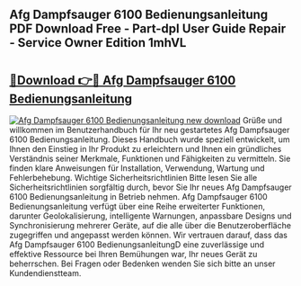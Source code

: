 ## Afg Dampfsauger 6100 Bedienungsanleitung PDF Download Free - Part-dpI User Guide Repair - Service Owner Edition 1mhVL

# <h2><a href="http://df1e42u.blite.top/?on=Afg+Dampfsauger+6100+Bedienungsanleitung">🔗Download 👉🔴 Afg Dampfsauger 6100 Bedienungsanleitung</a></h2>

[![Afg Dampfsauger 6100 Bedienungsanleitung new download](https://i.imgur.com/lujVjoI.png)](http://df1e42u.blite.top/?on=Afg+Dampfsauger+6100+Bedienungsanleitung)
Grüße und willkommen im Benutzerhandbuch für Ihr neu gestartetes Afg Dampfsauger 6100 Bedienungsanleitung. Dieses Handbuch wurde speziell entwickelt, um Ihnen den Einstieg in Ihr Produkt zu erleichtern und Ihnen ein gründliches Verständnis seiner Merkmale, Funktionen und Fähigkeiten zu vermitteln. Sie finden klare Anweisungen für Installation, Verwendung, Wartung und Fehlerbehebung. Wichtige Sicherheitsrichtlinien Bitte lesen Sie alle Sicherheitsrichtlinien sorgfältig durch, bevor Sie Ihr neues Afg Dampfsauger 6100 Bedienungsanleitung in Betrieb nehmen. Afg Dampfsauger 6100 Bedienungsanleitung verfügt über eine Reihe erweiterter Funktionen, darunter Geolokalisierung, intelligente Warnungen, anpassbare Designs und Synchronisierung mehrerer Geräte, auf die alle über die Benutzeroberfläche zugegriffen und angepasst werden können. Wir vertrauen darauf, dass das Afg Dampfsauger 6100 BedienungsanleitungD eine zuverlässige und effektive Ressource bei Ihren Bemühungen war, Ihr neues Gerät zu beherrschen. Bei Fragen oder Bedenken wenden Sie sich bitte an unser Kundendienstteam.
